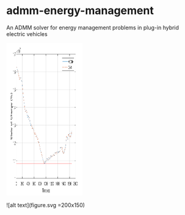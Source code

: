 # admm-energy-management
An ADMM solver for energy management problems in plug-in hybrid electric vehicles

<img src="figure.svg" width="200" height="400" />

![alt text](figure.svg =200x150)
